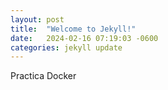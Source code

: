 ```yaml
---
layout: post
title:  "Welcome to Jekyll!"
date:   2024-02-16 07:19:03 -0600
categories: jekyll update
---
```


Practica Docker
